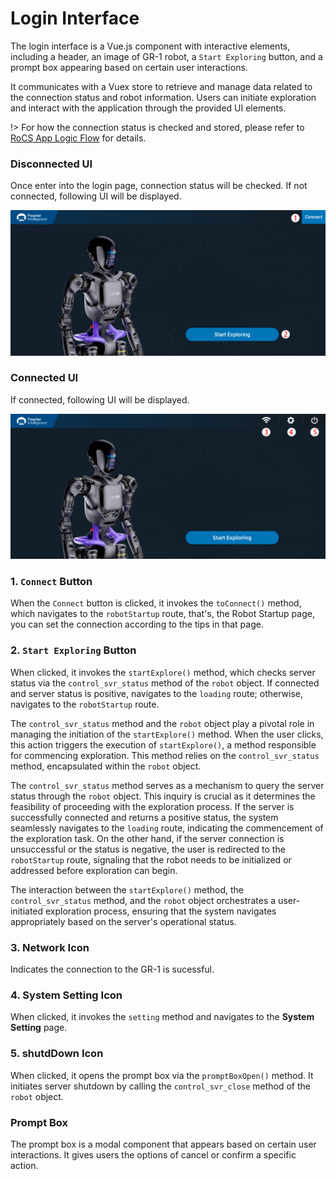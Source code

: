 # Login Interface

The login interface is a Vue.js component with interactive elements, including a header, an image of GR-1 robot, a `Start Exploring` button, and a prompt box appearing based on certain user interactions.

It communicates with a Vuex store to retrieve and manage data related to the connection status and robot information. Users can initiate exploration and interact with the application through the provided UI elements.

!> For how the connection status is checked and stored, please refer to [RoCS App Logic Flow](https://fftai.github.io/#/logicFlow?id=rocs-app-logic-flow) for details.

### **Disconnected UI**

Once enter into the login page, connection status will be checked. If not connected, following UI will be displayed.

![](static/1700032171029.png ":size=80%")

### **Connected UI**

If connected, following UI will be displayed.

![](static/1700032179929.png ":size=80%")

### 1. `Connect` Button

When the `Connect` button is clicked, it invokes the `toConnect()` method, which navigates to the `robotStartup` route, that's, the Robot Startup page, you can set the connection according to the tips in that page.

### 2.  `Start Exploring` Button

When clicked, it invokes the `startExplore()` method, which checks server status via the `control_svr_status` method of the `robot` object. If connected and server status is positive, navigates to the `loading` route; otherwise, navigates to the `robotStartup` route.

The `control_svr_status` method and the `robot` object play a pivotal role in managing the initiation of the `startExplore()` method. When the user clicks, this action triggers the execution of `startExplore()`, a method responsible for commencing exploration. This method relies on the `control_svr_status` method, encapsulated within the `robot` object.

The `control_svr_status` method serves as a mechanism to query the server status through the `robot` object. This inquiry is crucial as it determines the feasibility of proceeding with the exploration process. If the server is successfully connected and returns a positive status, the system seamlessly navigates to the `loading` route, indicating the commencement of the exploration task. On the other hand, if the server connection is unsuccessful or the status is negative, the user is redirected to the `robotStartup` route, signaling that the robot needs to be initialized or addressed before exploration can begin.

The interaction between the `startExplore()` method, the `control_svr_status` method, and the `robot` object orchestrates a user-initiated exploration process, ensuring that the system navigates appropriately based on the server's operational status.

### 3. Network Icon

Indicates the connection to the GR-1 is sucessful.

### 4. System Setting Icon

When clicked, it invokes the `setting` method and navigates to the **System Setting** page.

### 5. shutdDown Icon

When clicked, it opens the prompt box via the `promptBoxOpen()` method. It initiates server shutdown by calling the `control_svr_close` method of the `robot` object.

### Prompt Box

The prompt box is a modal component that appears based on certain user interactions. It gives users the options of cancel or confirm a specific action.
